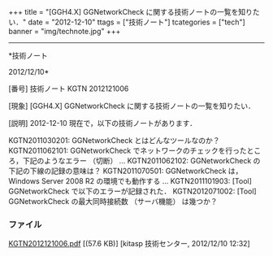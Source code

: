 ﻿+++
title = "[GGH4.X] GGNetworkCheck に関する技術ノートの一覧を知りたい．"
date = "2012-12-10"
ttags = ["技術ノート"]
tcategories = ["tech"]
banner = "img/technote.jpg"
+++

-----------------------------------------------------------------------------------------------------------------------------

*技術ノート

2012/12/10*


[番号]
技術ノート KGTN 2012121006

[現象]
[GGH4.X] GGNetworkCheck に関する技術ノートの一覧を知りたい．

[説明]
2012-12-10 現在で，以下の技術ノートがあります．

KGTN2011030201: GGNetworkCheck とはどんなツールなのか？
KGTN2011062101: GGNetworkCheck
でネットワークのチェックを行ったところ，下記のようなエラー （切断） ...
KGTN2011062102: GGNetworkCheck の下記の下線の記録の意味は？
KGTN2011070501: GGNetworkCheck は， Windows Server 2008 R2
の環境でも動作する ...
KGTN2011101903: [Tool] GGNetworkCheck で以下のエラーが記録された．
KGTN2012071002: [Tool] GGNetworkCheck の最大同時接続数 （サーバ機能）
は幾つか？


### ファイル

 
 


[KGTN2012121006.pdf](http://techreport.kitasp.net/attachments/download/1148/KGTN2012121006.pdf)
 [(57.6 KB)] [kitasp 技術センター, 2012/12/10
12:32]


 


 

